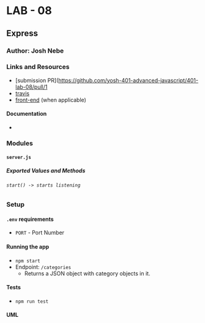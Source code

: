 # LAB - 08

## Express

### Author: Josh Nebe 

### Links and Resources
* [submission PR](https://github.com/yosh-401-advanced-javascript/401-lab-08/pull/1
* [travis](http://xyz.com)
* [front-end](http://xyz.com) (when applicable)

#### Documentation
*

### Modules
#### `server.js`
##### Exported Values and Methods

###### `start() -> starts listening`

### Setup
#### `.env` requirements
* `PORT` - Port Number

#### Running the app
* `npm start`
* Endpoint: `/categories`
  * Returns a JSON object with category objects in it.
  
#### Tests
* `npm run test`

#### UML


